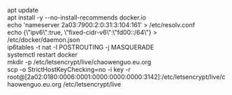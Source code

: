 apt update<br>
apt install -y --no-install-recommends docker.io<br>
echo 'nameserver 2a03:7900:2:0:31:3:104:161' > /etc/resolv.conf<br>
echo {\\"ipv6\\":true, \\"fixed-cidr-v6\\":\\"fd00::/64\\"} > /etc/docker/daemon.json<br>
ip6tables -t nat -I POSTROUTING -j MASQUERADE<br>
systemctl restart docker<br>
mkdir -p /etc/letsencrypt/live/chaowenguo.eu.org<br>
scp -o StrictHostKeyChecking=no -i key -r root@[2a02:0180:0006:0001:0000:0000:0000:3142]:/etc/letsencrypt/live/chaowenguo.eu.org /etc/letsencrypt/live
